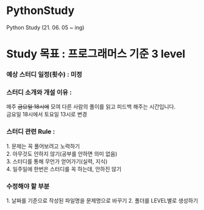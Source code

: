 # PythonStudy
Python Study (21. 06. 05 ~ ing)


<h1>Study 목표 : 프로그래머스 기준 3 level </h1> 

<h3>예상 스터디 일정(횟수) : 미정 </h3>

<h3>스터디 소개와 개설 이유 :  </h3>
매주 <del>금요일 18시에</del> 모여 다른 사람의 풀이를 읽고 피드백 해주는 시간입니다. </br>
금요일 18시에서 토요일 13시로 변경 

<h3>스터디 관련 Rule :</h3>
1. 문제는 꼭 풀어보려고 노력하기</br>
2. 아무것도 안하지 않기(공부를 안하면 의미 없음)</br>
3. 스터디를 통해 무언가 얻어가기(실력, 지식)</br>
4. 일주일에 한번은 스터디를 꼭 하는데, 안하진 않기

<h3>수정해야 할 부분</h3>
1. 날짜를 기준으로 작성된 파일명을 문제명으로 바꾸기
2. 폴더를 LEVEL별로 생성하기
